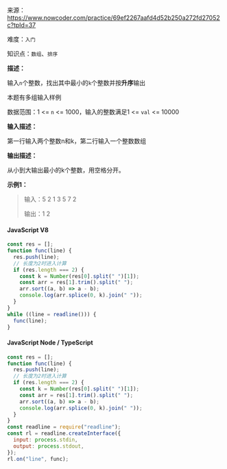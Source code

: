 来源：<https://www.nowcoder.com/practice/69ef2267aafd4d52b250a272fd27052c?tpId=37>

难度：`入门`

知识点：`数组`、`排序`

**描述：**

输入`n`个整数，找出其中最小的`k`个整数并按**升序**输出

本题有多组输入样例

数据范围：1 <= `n` <= 1000，输入的整数满足1 <= `val` <= 10000

**输入描述：**

第一行输入两个整数n和k，第二行输入一个整数数组

**输出描述：**

从小到大输出最小的k个整数，用空格分开。

**示例1：**

> 输入：5 2
1 3 5 7 2
>
> 输出：1 2

<!-- tabs:start -->

#### **JavaScript V8**

```javascript
const res = [];
function func(line) {
  res.push(line);
  // 长度为2时进入计算
  if (res.length === 2) {
    const k = Number(res[0].split(" ")[1]);
    const arr = res[1].trim().split(" ");
    arr.sort((a, b) => a - b);
    console.log(arr.splice(0, k).join(" "));
  }
}
while ((line = readline())) {
  func(line);
}
```

#### **JavaScript Node / TypeScript**

```javascript
const res = [];
function func(line) {
  res.push(line);
  // 长度为2时进入计算
  if (res.length === 2) {
    const k = Number(res[0].split(" ")[1]);
    const arr = res[1].trim().split(" ");
    arr.sort((a, b) => a - b);
    console.log(arr.splice(0, k).join(" "));
  }
}
const readline = require("readline");
const rl = readline.createInterface({
  input: process.stdin,
  output: process.stdout,
});
rl.on("line", func);
```

<!-- tabs:end -->
